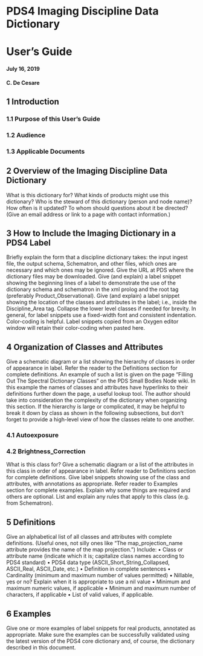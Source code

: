 # PDS4 Imaging Discipline Data Dictionary
# User’s Guide
#### July 16, 2019
#### C. De Cesare

## 1	Introduction
### 1.1	Purpose of this User’s Guide
### 1.2	Audience
### 1.3	Applicable Documents
## 2	Overview of the Imaging Discipline Data Dictionary
What is this dictionary for? What kinds of products might use this dictionary? Who is the steward of this dictionary (person and node name)? How often is it updated? To whom should questions about it be directed? (Give an email address or link to a page with contact information.)
## 3	How to Include the Imaging Dictionary in a PDS4 Label
Briefly explain the form that a discipline dictionary takes: the input ingest file, the output schema, Schematron, and other files, which ones are necessary and which ones may be ignored.
Give the URL at PDS where the dictionary files may be downloaded.
Give (and explain) a label snippet showing the beginning lines of a label to demonstrate the use of the dictionary schema and schematron in the xml prolog and the root tag (preferably Product_Observational).
Give (and explain) a label snippet showing the location of the classes and attributes in the label; i.e., inside the Discipline_Area tag. Collapse the lower level classes if needed for brevity.
In general, for label snippets use a fixed-width font and consistent indentation. Color-coding is helpful. Label snippets copied from an Oxygen editor window will retain their color-coding when pasted here.
## 4	Organization of Classes and Attributes
Give a schematic diagram or a list showing the hierarchy of classes in order of appearance in label. Refer the reader to the Definitions section for complete definitions. An example of such a list is given on the page “Filling Out The Spectral Dictionary Classes” on the PDS Small Bodies Node wiki. In this example the names of classes and attributes have hyperlinks to their definitions further down the page, a useful lookup tool.
The author should take into consideration the complexity of the dictionary when organizing this section.  If the hierarchy is large or complicated, it may be helpful to break it down by class as shown in the following subsections, but don’t forget to provide a high-level view of how the classes relate to one another.
### 4.1	Autoexposure

### 4.2	Brightness_Correction
What is this class for?
Give a schematic diagram or a list of the attributes in this class in order of appearance in label. Refer reader to Definitions section for complete definitions.
Give label snippets showing use of the class and attributes, with annotations as appropriate. Refer reader to Examples section for complete examples.
Explain why some things are required and others are optional.
List and explain any rules that apply to this class (e.g. from Schematron).
## 5	Definitions
Give an alphabetical list of all classes and attributes with complete definitions. (Useful ones, not silly ones like “The map_projection_name attribute provides the name of the map projection.”)
Include:
•	Class or attribute name (indicate which it is; capitalize class names according to PDS4 standard)
•	PDS4 data type (ASCII_Short_String_Collapsed, ASCII_Real, ASCII_Date, etc.)
•	Definition in complete sentences
•	Cardinality (minimum and maximum number of values permitted)
•	Nillable, yes or no? Explain when it is appropriate to use a nil value
•	Minimum and maximum numeric values, if applicable
•	Minimum and maximum number of characters, if applicable
•	List of valid values, if applicable.
## 6	Examples
Give one or more examples of label snippets for real products, annotated as appropriate. Make sure the examples can be successfully validated using the latest version of the PDS4 core dictionary and, of course, the dictionary described in this document.

